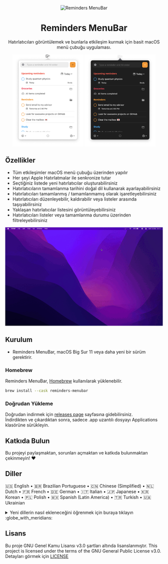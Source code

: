 <div align="center">
  <img
    src="images/reminders-icon.png"
    alt="Reminders MenuBar"
  >
  <h1>
    Reminders MenuBar
  </h1>
  <p>
     Hatırlatıcıları görüntülemek ve bunlarla etkileşim kurmak için basit macOS menü çubuğu uygulaması.
  </p>
</div>

<div align="center">
  <img
    max-width="400"
    width="45%"
    src="images/reminder-menubar-light.png"
    alt="Reminders MenuBar in light mode"
  >
  <img
    max-width="400"
    width="45%"
    src="images/reminder-menubar-dark.png"
    alt="Reminders MenuBar in dark mode"
  >
</div>

## Özellikler

* Tüm etkileşimler macOS menü çubuğu üzerinden yapılır
* Her şeyi Apple Hatırlatmalar ile senkronize tutar
* Seçtiğiniz listede yeni hatırlatıcılar oluşturabilirsiniz
* Hatırlatıcıların tamamlanma tarihini doğal dil kullanarak ayarlayabilirsiniz
* Hatırlatıcıları tamamlanmış / tamamlanmamış olarak işaretleyebilirsiniz
* Hatırlatıcıları düzenleyebilir, kaldırabilir veya listeler arasında taşıyabilirsiniz
* Yaklaşan hatırlatıcılar listesini görüntüleyebilirsiniz
* Hatırlatıcıları listeler veya tamamlanma durumu üzerinden filtreleyebilirsiniz

<div align="center">
  <img
    src="images/reminders-menubar-demo.gif"
    alt="Reminders MenuBar demo"
  >
</div>

## Kurulum

* Reminders MenuBar, macOS Big Sur 11 veya daha yeni bir sürüm gerektirir.

### Homebrew

Reminders MenuBar, [Homebrew](http://brew.sh) kullanılarak yüklenebilir.

```bash
brew install --cask reminders-menubar
```

### Doğrudan Yükleme

Doğrudan indirmek için [releases page](https://github.com/DamascenoRafael/reminders-menubar/releases) sayfasına  gidebilirsiniz.  
İndirdikten ve çıkardıktan sonra, sadece .app uzantılı dosyayı Applications klasörüne sürükleyin.

## Katkıda Bulun

Bu projeyi paylaşmaktan, sorunları açmaktan ve katkıda bulunmaktan çekinmeyin!  :heart:

## Diller

🇺🇸 English • 🇧🇷 Brazilian Portuguese • 🇨🇳 Chinese (Simplified) • 🇳🇱 Dutch • 🇫🇷 French • 🇩🇪 German • 🇮🇹 Italian • 🇯🇵 Japanese • 🇰🇷 Korean • 🇵🇱 Polish • 🇲🇽 Spanish (Latin America) • 🇹🇷 Turkish • 🇺🇦 Ukrainian  

<details>
  <summary>
  Yeni dillerin nasıl ekleneceğini öğrenmek için buraya tıklayın :globe_with_meridians:
  </summary>

1. Projeyi Navigator'da seçin ve projenin reminders-menubar (ilk öğe) olduğundan emin olun.
2. Projeler ve hedefler listesinde, projeyi reminders-menubar (hedef değil) olarak seçin.
3. "Info" sekmesinde, "Localizations" altında "+" düğmesini seçin ve yeni konumu seçin.
4. Kaynaklar listesinde tüm dosyaların işaretlendiğinden emin olun ve "Tamamla"yı tıklayın.
5. Yeni konumda bulunan Localizable.strings ve InfoPlist.strings dosyalarını çevirilerle düzenleyin.

</details>

## Lisans
Bu proje GNU Genel Kamu Lisansı v3.0 şartları altında lisanslanmıştır.
This project is licensed under the terms of the GNU General Public License v3.0.  
Detayları görmek için [LICENSE](LICENSE)
